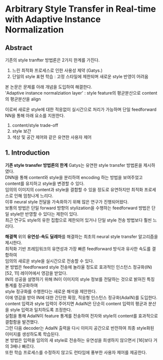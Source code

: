 # Arbitrary Style Transfer in Real-time with Adaptive Instance Normalization

## Abstract
기존의 style tranfter 방법론은 2가지 한계를 가진다.  
1. 느린 최적화 프로세스로 인한 사용성 제약 (Gatys.)  
2. 단일의 style 표현 학습 : 고정 스타일에 제한되며 새로운 style 반영이 어려움  

본 논문은 문제를 아래 개념을 도입하여 해결한다.  
'Adaptive instance normalziation layer' : style feature의 평균분산으로 content의 평균분산을 align  

이로써 새로운 style에 대한 적응없이 실시간으로 처리가 가능하며 단일 feedforward NN을 통해 아래 요소를 지원한다.  
1) content/style trade-off  
2) style 보간  
3) 색상 및 공간 제어와 같은 유연한 사용자 제어  


## 1. Introduction 

**기존 style transfer 방법론의 한계**
Gatys는 유연한 style transfer 방법론을 제시하였다.  
DNN을 통해 content와 style을 분리하여 encoding 하는 방법을 보여주었고 content를 유지하고 style을 변경할 수 있다.  
임의의 이미지의 content과 style을 결합할 수 있을 정도로 유연하지만 최적화 프로세스로 인해 엄청나게 느리다.  
이후 neural style 전달을 가속화하기 위해 많은 연구가 진행되어왔다.  
보통의 방법은 단일 forward 방향의 stylization을 수행하는 feedforward 방법은 단일 style만 반영할 수 있다는 제한이 있다.  
최근 연구도 style의 유한 집합으로 제한되어 있거나 단일 style 전송 방법보다 훨씬 느리다.  

**해결책**
위의 **유연성-속도 딜레마**를 해결하는 최초의 neural style  transfer 알고리즘을 제시한다.  
최적화 기반 프레임워크의 유연성과 가장 빠른 feedforward 방식과 유사한 속도를 결합하여  
임의의 새로운 style을 실시간으로 전송할 수 있다.  
본 방법은 feedforward style 전송에 놀라울 정도로 효과적인 인스턴스 정규화(IN) [52, 11] 레이어에서 영감을 받았다.  
IN의 성공을 설명하기 위해 IN이 이미지의 style 정보를 전달하는 것으로 밝혀진 특징 통계를 정규화하여  
style 정규화를 수행한다는 새로운 해석을 제안한다.  
이에 영감을 받아 IN에 대한 간단한 확장, 적응형 인스턴스 정규화(AdaIN)를 도입한다.  
content 입력과 style 입력이 주어지면 AdaIN은 단순히 content 입력의 평균과 분산을 style 입력과 일치하도록 조정한다.  
실험을 통해 AdaIN이 feature 통계를 전송하여 전자와 style의 content를 효과적으로 결합함을 발견했다.  
그런 다음 decoder는 AdaIN 출력을 다시 이미지 공간으로 반전하여 최종 style화된 이미지를 생성하도록 학습된다.  
본 방법은 입력을 임의의 새 style로 전송하는 유연성을 희생하지 않으면서 [16]보다 거의 3배나 빠르다.  
또한 학습 프로세스를 수정하지 않고도 런타임에 풍부한 사용자 제어를 제공한다.

